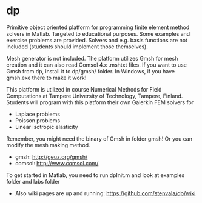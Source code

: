 dp
==

Primitive object oriented platform for programming finite element method solvers in Matlab. Targeted to educational purposes. Some examples and exercise problems are provided. Solvers and e.g. basis functions are not included (students should implement those themselves).

Mesh generator is not included. The platform utilizes Gmsh for mesh creation and it can also read Comsol 4.x .mshtxt files. If you want to use Gmsh from dp, install it to dp/gmsh/ folder. In Windows, if you have gmsh.exe there to make it work!

This platform is utilized in course Numerical Methods for Field Computations at Tampere University of Technology, Tampere, Finland. Students will program with this platform their own Galerkin FEM solvers for

- Laplace problems
- Poisson problems
- Linear isotropic elasticity

Remember, you might need the binary of Gmsh in folder gmsh! Or you can modify the mesh making method.

- gmsh: http://geuz.org/gmsh/
- comsol: http://www.comsol.com/

To get started in Matlab, you need to run dpInit.m and look at examples folder and labs folder

- Also wiki pages are up and running: https://github.com/stenvala/dp/wiki